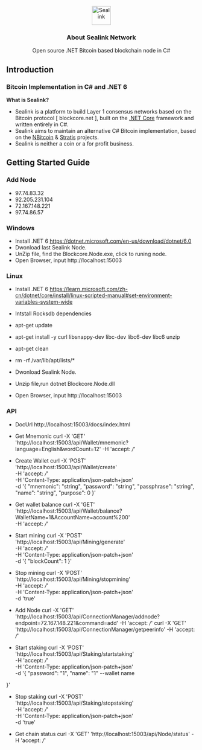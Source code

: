 
<p align="center">
  <p align="center">
    <img src="https://sealink.network/img/logo.png" height="50" alt="Sealink" />
  </p>
  <h3 align="center">
    About Sealink Network
  </h3>
  <p align="center">
    Open source .NET Bitcoin based blockchain node in C# 
  </p>
</p>


Introduction
----------------------------

### Bitcoin Implementation in C# and .NET 6

**What is Sealink?**

- Sealink is a platform to build Layer 1 consensus networks based on the Bitcoin protocol [ blockcore.net ], built on the [.NET Core](https://dotnet.github.io/) framework and written entirely in C#. 
- Sealink aims to maintain an alternative C# Bitcoin implementation, based on the [NBitcoin](https://github.com/MetacoSA/NBitcoin) & [Stratis](https://github.com/stratisproject/StratisBitcoinFullNode) projects.
- Sealink is neither a coin or a for profit business.

Getting Started Guide
-----------
### Add Node ###
- 97.74.83.32
- 92.205.231.104
- 72.167.148.221
- 97.74.86.57

### Windows ###

- Install .NET 6 https://dotnet.microsoft.com/en-us/download/dotnet/6.0
- Dwonload last Sealink Node. 
- UnZip file, find the Blockcore.Node.exe, click to runing node.
- Open Browser, input http://localhost:15003



### Linux ###
- Install .NET 6 https://learn.microsoft.com/zh-cn/dotnet/core/install/linux-scripted-manual#set-environment-variables-system-wide
  
- Intstall Rocksdb dependencies
- apt-get update 
- apt-get install -y curl libsnappy-dev libc-dev libc6-dev libc6 unzip 
- apt-get clean
- rm -rf /var/lib/apt/lists/*
  
- Dwonload Sealink Node.
- Unzip file,run dotnet Blockcore.Node.dll
- Open Browser, input http://localhost:15003

### API ###
- DocUrl http://localhost:15003/docs/index.html

- Get Mnemonic
  curl -X 'GET' 'http://localhost:15003/api/Wallet/mnemonic?language=English&wordCount=12' -H 'accept: */*'
  
- Create Wallet
  curl -X 'POST' \
  'http://localhost:15003/api/Wallet/create' \
  -H 'accept: */*' \
  -H 'Content-Type: application/json-patch+json' \
  -d '{
  "mnemonic": "string",
  "password": "string",
  "passphrase": "string",
  "name": "string",
  "purpose": 0
}'

- Get wallet balance
curl -X 'GET' \
  'http://localhost:15003/api/Wallet/balance?WalletName=1&AccountName=account%200' \
  -H 'accept: */*'

- Start mining
  curl -X 'POST' \
  'http://localhost:15003/api/Mining/generate' \
  -H 'accept: */*' \
  -H 'Content-Type: application/json-patch+json' \
  -d '{
  "blockCount": 1
}'

- Stop mining
  curl -X 'POST' \
  'http://localhost:15003/api/Mining/stopmining' \
  -H 'accept: */*' \
  -H 'Content-Type: application/json-patch+json' \
  -d 'true'

- Add Node
curl -X 'GET' 'http://localhost:15003/api/ConnectionManager/addnode?endpoint=72.167.148.221&command=add' -H 'accept: */*'
curl -X 'GET' 'http://localhost:15003/api/ConnectionManager/getpeerinfo' -H 'accept: */*'

- Start staking
  curl -X 'POST' \
  'http://localhost:15003/api/Staking/startstaking' \
  -H 'accept: */*' \
  -H 'Content-Type: application/json-patch+json' \
  -d '{
  "password": "1",
  "name": "1" --wallet name

}'

- Stop staking
  curl -X 'POST' \
  'http://localhost:15003/api/Staking/stopstaking' \
  -H 'accept: */*' \
  -H 'Content-Type: application/json-patch+json' \
  -d 'true'

- Get chain status
  curl -X 'GET' 'http://localhost:15003/api/Node/status' -H 'accept: */*'
